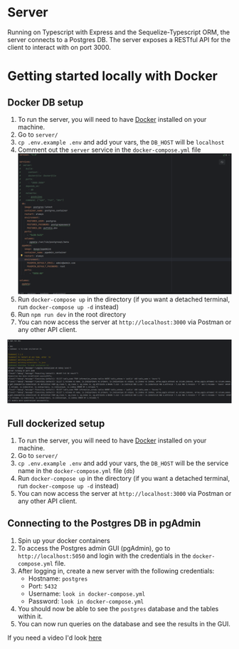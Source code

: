 # Server

Running on Typescript with Express and the Sequelize-Typescript ORM, the server connects to a Postgres DB.
The server exposes a RESTful API for the client to interact with on port 3000.

# Getting started locally with Docker

## Docker DB setup

1. To run the server, you will need to have [Docker](https://www.docker.com/products/docker-desktop/) installed on your machine.
2. Go to `server/`
3. `cp .env.example .env` and add your vars, the `DB_HOST` will be `localhost`
4. Comment out the `server` service in the `docker-compose.yml` file
   ![img_1.png](images/dockerDbLocalServerDockerCompose.png)
5. Run `docker-compose up` in the directory (if you want a detached terminal, run `docker-compose up -d` instead)
6. Run `npm run dev` in the root directory
7. You can now access the server at `http://localhost:3000` via Postman or any other API client.

![img.png](images/dockerDbLocalServer.png)

## Full dockerized setup

1. To run the server, you will need to have [Docker](https://www.docker.com/products/docker-desktop/) installed on your machine.
2. Go to `server/`
3. `cp .env.example .env` and add your vars, the `DB_HOST` will be the service name in the `docker-compose.yml` file (`db`)
4. Run `docker-compose up` in the directory (if you want a detached terminal, run `docker-compose up -d` instead)
5. You can now access the server at `http://localhost:3000` via Postman or any other API client.

## Connecting to the Postgres DB in pgAdmin

1. Spin up your docker containers
2. To access the Postgres admin GUI (pgAdmin), go to `http://localhost:5050` and login with the credentials in the `docker-compose.yml` file.
3. After logging in, create a new server with the following credentials:
   - Hostname: `postgres`
   - Port: `5432`
   - Username: `look in docker-compose.yml`
   - Password: `look in docker-compose.yml`
4. You should now be able to see the `postgres` database and the tables within it.
5. You can now run queries on the database and see the results in the GUI.

If you need a video I'd look [here](https://youtu.be/qrnQFzuAHTw?si=T6yJ4RH0Q_EplI7N&t=439)
